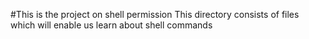 #This is the project on shell permission
This directory consists of files which will enable us learn about shell commands
